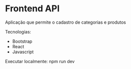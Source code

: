 # Frontend API

Aplicação que permite o cadastro de categorias e produtos   

Tecnologias:   
- Bootstrap   
- React   
- Javascript

Executar localmente: npm run dev
